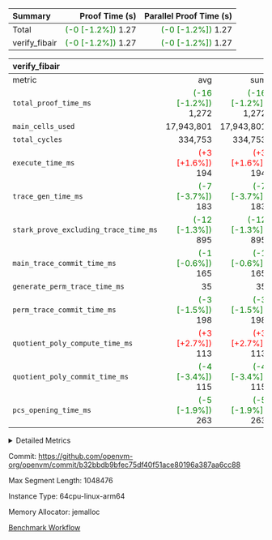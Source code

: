 | Summary | Proof Time (s) | Parallel Proof Time (s) |
|:---|---:|---:|
| Total | <span style='color: green'>(-0 [-1.2%])</span> 1.27 | <span style='color: green'>(-0 [-1.2%])</span> 1.27 |
| verify_fibair | <span style='color: green'>(-0 [-1.2%])</span> 1.27 | <span style='color: green'>(-0 [-1.2%])</span> 1.27 |


| verify_fibair |||||
|:---|---:|---:|---:|---:|
|metric|avg|sum|max|min|
| `total_proof_time_ms ` | <span style='color: green'>(-16 [-1.2%])</span> 1,272 | <span style='color: green'>(-16 [-1.2%])</span> 1,272 | <span style='color: green'>(-16 [-1.2%])</span> 1,272 | <span style='color: green'>(-16 [-1.2%])</span> 1,272 |
| `main_cells_used     ` |  17,943,801 |  17,943,801 |  17,943,801 |  17,943,801 |
| `total_cycles        ` |  334,753 |  334,753 |  334,753 |  334,753 |
| `execute_time_ms     ` | <span style='color: red'>(+3 [+1.6%])</span> 194 | <span style='color: red'>(+3 [+1.6%])</span> 194 | <span style='color: red'>(+3 [+1.6%])</span> 194 | <span style='color: red'>(+3 [+1.6%])</span> 194 |
| `trace_gen_time_ms   ` | <span style='color: green'>(-7 [-3.7%])</span> 183 | <span style='color: green'>(-7 [-3.7%])</span> 183 | <span style='color: green'>(-7 [-3.7%])</span> 183 | <span style='color: green'>(-7 [-3.7%])</span> 183 |
| `stark_prove_excluding_trace_time_ms` | <span style='color: green'>(-12 [-1.3%])</span> 895 | <span style='color: green'>(-12 [-1.3%])</span> 895 | <span style='color: green'>(-12 [-1.3%])</span> 895 | <span style='color: green'>(-12 [-1.3%])</span> 895 |
| `main_trace_commit_time_ms` | <span style='color: green'>(-1 [-0.6%])</span> 165 | <span style='color: green'>(-1 [-0.6%])</span> 165 | <span style='color: green'>(-1 [-0.6%])</span> 165 | <span style='color: green'>(-1 [-0.6%])</span> 165 |
| `generate_perm_trace_time_ms` |  35 |  35 |  35 |  35 |
| `perm_trace_commit_time_ms` | <span style='color: green'>(-3 [-1.5%])</span> 198 | <span style='color: green'>(-3 [-1.5%])</span> 198 | <span style='color: green'>(-3 [-1.5%])</span> 198 | <span style='color: green'>(-3 [-1.5%])</span> 198 |
| `quotient_poly_compute_time_ms` | <span style='color: red'>(+3 [+2.7%])</span> 113 | <span style='color: red'>(+3 [+2.7%])</span> 113 | <span style='color: red'>(+3 [+2.7%])</span> 113 | <span style='color: red'>(+3 [+2.7%])</span> 113 |
| `quotient_poly_commit_time_ms` | <span style='color: green'>(-4 [-3.4%])</span> 115 | <span style='color: green'>(-4 [-3.4%])</span> 115 | <span style='color: green'>(-4 [-3.4%])</span> 115 | <span style='color: green'>(-4 [-3.4%])</span> 115 |
| `pcs_opening_time_ms ` | <span style='color: green'>(-5 [-1.9%])</span> 263 | <span style='color: green'>(-5 [-1.9%])</span> 263 | <span style='color: green'>(-5 [-1.9%])</span> 263 | <span style='color: green'>(-5 [-1.9%])</span> 263 |



<details>
<summary>Detailed Metrics</summary>

|  | verify_program_compile_ms | total_cells | stark_prove_excluding_trace_time_ms | quotient_poly_compute_time_ms | quotient_poly_commit_time_ms | perm_trace_commit_time_ms | pcs_opening_time_ms | main_trace_commit_time_ms |
| --- | --- | --- | --- | --- | --- | --- | --- |
|  | 7 | 65,536 | 38 | 2 | 7 | 0 | 21 | 6 | 

| air_name | rows | quotient_deg | main_cols | interactions | constraints | cells |
| --- | --- | --- | --- | --- | --- | --- |
| AccessAdapterAir<2> |  | 2 |  | 5 | 12 |  | 
| AccessAdapterAir<4> |  | 2 |  | 5 | 12 |  | 
| AccessAdapterAir<8> |  | 2 |  | 5 | 12 |  | 
| FibonacciAir | 32,768 | 1 | 2 |  | 5 | 65,536 | 
| FriReducedOpeningAir |  | 2 |  | 39 | 70 |  | 
| JalRangeCheckAir |  | 2 |  | 9 | 14 |  | 
| NativePoseidon2Air<BabyBearParameters>, 1> |  | 2 |  | 136 | 571 |  | 
| PhantomAir |  | 2 |  | 3 | 5 |  | 
| ProgramAir |  | 1 |  | 1 | 4 |  | 
| VariableRangeCheckerAir |  | 1 |  | 1 | 4 |  | 
| VmAirWrapper<AluNativeAdapterAir, FieldArithmeticCoreAir> |  | 2 |  | 15 | 27 |  | 
| VmAirWrapper<BranchNativeAdapterAir, BranchEqualCoreAir<1> |  | 2 |  | 11 | 25 |  | 
| VmAirWrapper<NativeAdapterAir<2, 0>, PublicValuesCoreAir> |  | 2 |  | 11 | 29 |  | 
| VmAirWrapper<NativeLoadStoreAdapterAir<1>, NativeLoadStoreCoreAir<1> |  | 2 |  | 15 | 20 |  | 
| VmAirWrapper<NativeLoadStoreAdapterAir<4>, NativeLoadStoreCoreAir<4> |  | 2 |  | 15 | 20 |  | 
| VmAirWrapper<NativeVectorizedAdapterAir<4>, FieldExtensionCoreAir> |  | 2 |  | 15 | 27 |  | 
| VmConnectorAir |  | 2 |  | 5 | 10 |  | 
| VolatileBoundaryAir |  | 2 |  | 4 | 17 |  | 

| group | trace_gen_time_ms | total_proof_time_ms | total_cycles | total_cells | stark_prove_excluding_trace_time_ms | quotient_poly_compute_time_ms | quotient_poly_commit_time_ms | perm_trace_commit_time_ms | pcs_opening_time_ms | main_trace_commit_time_ms | main_cells_used | generate_perm_trace_time_ms | execute_time_ms |
| --- | --- | --- | --- | --- | --- | --- | --- | --- | --- | --- | --- | --- | --- |
| verify_fibair | 183 | 1,272 | 334,753 | 61,917,354 | 895 | 113 | 115 | 198 | 263 | 165 | 17,943,801 | 35 | 194 | 

| group | air_name | rows | prep_cols | perm_cols | main_cols | cells |
| --- | --- | --- | --- | --- | --- | --- |
| verify_fibair | AccessAdapterAir<2> | 131,072 |  | 16 | 11 | 3,538,944 | 
| verify_fibair | AccessAdapterAir<4> | 65,536 |  | 16 | 13 | 1,900,544 | 
| verify_fibair | AccessAdapterAir<8> | 128 |  | 16 | 17 | 4,224 | 
| verify_fibair | FriReducedOpeningAir | 2,048 |  | 84 | 27 | 227,328 | 
| verify_fibair | JalRangeCheckAir | 32,768 |  | 28 | 12 | 1,310,720 | 
| verify_fibair | NativePoseidon2Air<BabyBearParameters>, 1> | 32,768 |  | 312 | 399 | 23,298,048 | 
| verify_fibair | PhantomAir | 16,384 |  | 12 | 6 | 294,912 | 
| verify_fibair | ProgramAir | 8,192 |  | 8 | 10 | 147,456 | 
| verify_fibair | VariableRangeCheckerAir | 262,144 | 2 | 8 | 1 | 2,359,296 | 
| verify_fibair | VmAirWrapper<AluNativeAdapterAir, FieldArithmeticCoreAir> | 262,144 |  | 36 | 29 | 17,039,360 | 
| verify_fibair | VmAirWrapper<BranchNativeAdapterAir, BranchEqualCoreAir<1> | 32,768 |  | 28 | 23 | 1,671,168 | 
| verify_fibair | VmAirWrapper<NativeLoadStoreAdapterAir<1>, NativeLoadStoreCoreAir<1> | 65,536 |  | 40 | 21 | 3,997,696 | 
| verify_fibair | VmAirWrapper<NativeLoadStoreAdapterAir<4>, NativeLoadStoreCoreAir<4> | 32,768 |  | 40 | 27 | 2,195,456 | 
| verify_fibair | VmAirWrapper<NativeVectorizedAdapterAir<4>, FieldExtensionCoreAir> | 32,768 |  | 36 | 38 | 2,424,832 | 
| verify_fibair | VmConnectorAir | 2 | 1 | 16 | 5 | 42 | 
| verify_fibair | VolatileBoundaryAir | 65,536 |  | 12 | 11 | 1,507,328 | 

| group | trace_height_constraint | weighted_sum | threshold |
| --- | --- | --- | --- |
| verify_fibair | 0 | 1,085,444 | 2,013,265,921 | 
| verify_fibair | 1 | 5,411,200 | 2,013,265,921 | 
| verify_fibair | 2 | 542,722 | 2,013,265,921 | 
| verify_fibair | 3 | 5,280,004 | 2,013,265,921 | 
| verify_fibair | 4 | 65,536 | 2,013,265,921 | 
| verify_fibair | 5 | 12,655,242 | 1,073,741,824 | 

| trace_height_constraint | threshold |
| --- | --- |
| 0 | 1,073,741,824 | 

</details>


Commit: https://github.com/openvm-org/openvm/commit/b32bbdb9bfec75df40f51ace80196a387aa6cc88

Max Segment Length: 1048476

Instance Type: 64cpu-linux-arm64

Memory Allocator: jemalloc

[Benchmark Workflow](https://github.com/openvm-org/openvm/actions/runs/13824739457)
